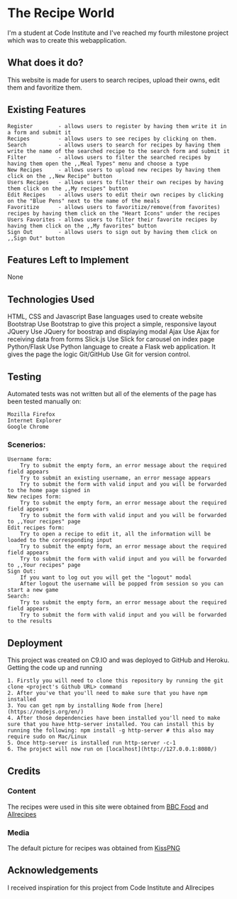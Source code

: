 # The Recipe World

I'm a student at Code Institute and I've reached my fourth milestone project which was to create this webapplication.

## What does it do?

This website is made for users to search recipes, upload their owns, edit them and favoritize them.

## Existing Features

    Register        - allows users to register by having them write it in a form and submit it
    Recipes         - allows users to see recipes by clicking on them.
    Search          - allows users to search for recipes by having them write the name of the searched recipe to the search form and submit it
    Filter          - allows users to filter the searched recipes by having them open the ,,Meal Types" menu and choose a type
    New Recipes     - allows users to upload new recipes by having them click on the ,,New Recipe" button
    Users Recipes   - allows users to filter their own recipes by having them click on the ,,My recipes" button
    Edit Recipes    - allows users to edit their own recipes by clicking on the "Blue Pens" next to the name of the meals
    Favoritize      - allows users to favoritize/remove(from favorites) recipes by having them click on the "Heart Icons" under the recipes
    Users Favorites - allows users to filter their favorite recipes by having them click on the ,,My favorites" button
    Sign Out        - allows users to sign out by having them click on ,,Sign Out" button

## Features Left to Implement

None

## Technologies Used

HTML, CSS and Javascript
    Base languages used to create website
Bootstrap
    Use Bootstrap to give this project a simple, responsive layout
JQuery
    Use JQuery for boostrap and displaying modal
Ajax
    Use Ajax for receiving data from forms
Slick.js
    Use Slick for carousel on index page
Python/Flask
    Use Python language to create a Flask web application.
    It gives the page the logic
Git/GitHub
    Use Git for version control.

## Testing

Automated tests was not written but all of the elements of the page has been tested manually on:

    Mozilla Firefox
    Internet Explorer
    Google Chrome

### Scenerios:

    Username form:
        Try to submit the empty form, an error message about the required field appears
        Try to submit an existing username, an error message appears
        Try to submit the form with valid input and you will be forwarded to the home page signed in
    New recipes form:
        Try to submit the empty form, an error message about the required field appears
        Try to submit the form with valid input and you will be forwarded to ,,Your recipes" page
    Edit recipes form:
        Try to open a recipe to edit it, all the information will be loaded to the corresponding input
        Try to submit the empty form, an error message about the required field appears
        Try to submit the form with valid input and you will be forwarded to ,,Your recipes" page
    Sign Out:
        If you want to log out you will get the "logout" modal
        After logout the username will be popped from session so you can start a new game
    Search:
        Try to submit the empty form, an error message about the required field appears
        Try to submit the form with valid input and you will be forwarded to the results

## Deployment

This project was created on C9.IO and was deployed to GitHub and Heroku.
Getting the code up and running

    1. Firstly you will need to clone this repository by running the git clone <project's Github URL> command
    2. After you've that you'll need to make sure that you have npm installed
    3. You can get npm by installing Node from [here](https://nodejs.org/en/)
    4. After those dependencies have been installed you'll need to make sure that you have http-server installed. You can install this by running the following: npm install -g http-server # this also may require sudo on Mac/Linux
    5. Once http-server is installed run http-server -c-1
    6. The project will now run on [localhost](http://127.0.0.1:8080/)

## Credits
### Content

The recipes were used in this site were obtained from [BBC Food](https://www.bbc.com/food/) and [Allrecipes](https://www.allrecipes.com/)

### Media

The default picture for recipes was obtained from [KissPNG](https://www.kisspng.com)

## Acknowledgements

I received inspiration for this project from Code Institute and Allrecipes